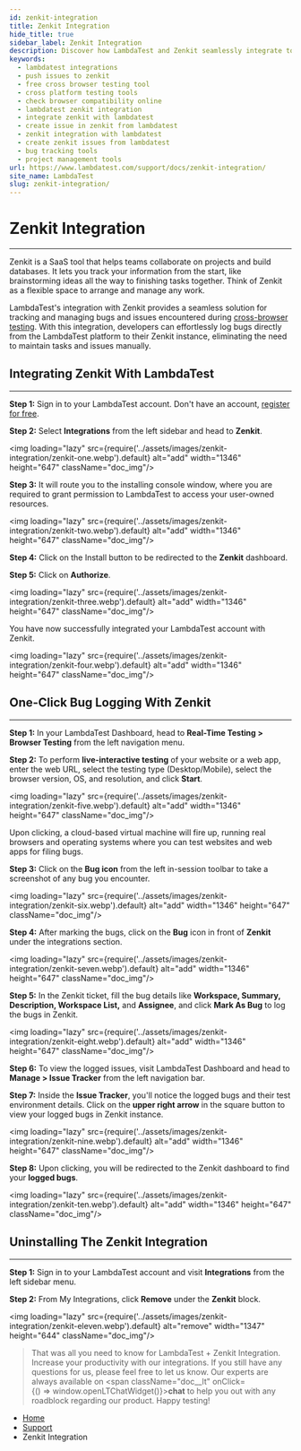 ```yaml
---
id: zenkit-integration
title: Zenkit Integration
hide_title: true
sidebar_label: Zenkit Integration
description: Discover how LambdaTest and Zenkit seamlessly integrate to enhance your testing workflows. Dive into our support doc to leverage the power of both platforms for efficient bug tracking and collaboration.
keywords:
  - lambdatest integrations
  - push issues to zenkit
  - free cross browser testing tool
  - cross platform testing tools
  - check browser compatibility online
  - lambdatest zenkit integration
  - integrate zenkit with lambdatest
  - create issue in zenkit from lambdatest
  - zenkit integration with lambdatest
  - create zenkit issues from lambdatest
  - bug tracking tools
  - project management tools
url: https://www.lambdatest.com/support/docs/zenkit-integration/
site_name: LambdaTest
slug: zenkit-integration/
---
```


<script type="application/ld+json"
      dangerouslySetInnerHTML={{ __html: JSON.stringify({
       "@context": "https://schema.org",
        "@type": "BreadcrumbList",
        "itemListElement": [{
          "@type": "ListItem",
          "position": 1,
          "name": "LambdaTest",
          "item": "https://www.lambdatest.com"
        },{
          "@type": "ListItem",
          "position": 2,
          "name": "Support",
          "item": "https://www.lambdatest.com/support/docs/"
        },{
          "@type": "ListItem",
          "position": 3,
          "name": "Zenkit Integration",
          "item": "https://www.lambdatest.com/support/docs/zenkit-integration/"
        }]
      })
    }}
>,
   <script type="application/ld+json">
    {
      "@context": "https://schema.org",
      "@type": "VideoObject",
      "name": "LambdaTest-Zenkit Integration🔗 | Streamline debugging and improve project management efficiency",
      "description": "Enhance your testing and development workflows with seamless collaboration and efficient bug tracking using Zenkit Integration.",
      "thumbnailUrl": "https://i.ytimg.com/vi/ZurBm9DvuFI/default.jpg",
      "uploadDate": "2023-12-12",
      "duration": "PT2M59S",  
      "publisher": {
        "@type": "Organization",
        "name": "LambdaTest",
        "logo": {
          "@type": "ImageObject",
          "url": "https://www.lambdatest.com/resources/images/lambdatest-1-1.jpg",
          "width": 400,
          "height": 400
        }
      },
      "contentUrl": "https://www.youtube.com/watch?v=ZurBm9DvuFI",
      "embedUrl": "https://www.youtube.com/embed/ZurBm9DvuFI"
    }
    </script>






</script>

# Zenkit Integration
***

Zenkit is a SaaS tool that helps teams collaborate on projects and build databases. It lets you track your information from the start, like brainstorming ideas all the way to finishing tasks together. Think of Zenkit as a flexible space to arrange and manage any work. 

<div class="blog__ytframe">
<div class="blog__youtube" data-embed="ZurBm9DvuFI">
    <div class="blog__play-button"></div>
</div>
</div>




LambdaTest's integration with Zenkit provides a seamless solution for tracking and managing bugs and issues encountered during [cross-browser testing](https://www.lambdatest.com/online-browser-testing). With this integration, developers can effortlessly log bugs directly from the LambdaTest platform to their Zenkit instance, eliminating the need to maintain tasks and issues manually.

## Integrating Zenkit With LambdaTest
***

**Step 1:** Sign in to your LambdaTest account. Don't have an account, [register for free](https://accounts.lambdatest.com/register).

**Step 2:** Select **Integrations** from the left sidebar and head to **Zenkit**.

<img loading="lazy" src={require('../assets/images/zenkit-integration/zenkit-one.webp').default} alt="add" width="1346" height="647" className="doc_img"/>

**Step 3:** It will route you to the installing console window, where you are required to grant permission to LambdaTest to access your user-owned resources.

<img loading="lazy" src={require('../assets/images/zenkit-integration/zenkit-two.webp').default} alt="add" width="1346" height="647" className="doc_img"/>

**Step 4:** Click on the Install button to be redirected to the **Zenkit** dashboard. 

**Step 5:** Click on **Authorize**.

<img loading="lazy" src={require('../assets/images/zenkit-integration/zenkit-three.webp').default} alt="add" width="1346" height="647" className="doc_img"/>

You have now successfully integrated your LambdaTest account with Zenkit. 

<img loading="lazy" src={require('../assets/images/zenkit-integration/zenkit-four.webp').default} alt="add" width="1346" height="647" className="doc_img"/>


## One-Click Bug Logging With Zenkit
***

**Step 1:** In your LambdaTest Dashboard, head to **Real-Time Testing > Browser Testing** from the left navigation menu.

**Step 2:** To perform **live-interactive testing** of your website or a web app, enter the web URL, select the testing type (Desktop/Mobile), select the browser version, OS, and resolution, and click **Start**.

<img loading="lazy" src={require('../assets/images/zenkit-integration/zenkit-five.webp').default} alt="add" width="1346" height="647" className="doc_img"/>

Upon clicking, a cloud-based virtual machine will fire up, running real browsers and operating systems where you can test websites and web apps for filing bugs.

**Step 3:** Click on the **Bug icon** from the left in-session toolbar to take a screenshot of any bug you encounter. 

<img loading="lazy" src={require('../assets/images/zenkit-integration/zenkit-six.webp').default} alt="add" width="1346" height="647" className="doc_img"/>

**Step 4:** After marking the bugs, click on the **Bug** icon in front of **Zenkit** under the integrations section.

<img loading="lazy" src={require('../assets/images/zenkit-integration/zenkit-seven.webp').default} alt="add" width="1346" height="647" className="doc_img"/>

**Step 5:** In the Zenkit ticket, fill the bug details like **Workspace, Summary, Description, Workspace List,** and **Assignee**, and click **Mark As Bug** to log the bugs in Zenkit.

<img loading="lazy" src={require('../assets/images/zenkit-integration/zenkit-eight.webp').default} alt="add" width="1346" height="647" className="doc_img"/>

**Step 6:** To view the logged issues, visit LambdaTest Dashboard and head to **Manage > Issue Tracker** from the left navigation bar.


**Step 7:** Inside the **Issue Tracker**, you'll notice the logged bugs and their test environment details. Click on the **upper right arrow** in the square button to view your logged bugs in Zenkit instance.  

<img loading="lazy" src={require('../assets/images/zenkit-integration/zenkit-nine.webp').default} alt="add" width="1346" height="647" className="doc_img"/>

**Step 8:**  Upon clicking, you will be redirected to the Zenkit dashboard to find your **logged bugs**. 

<img loading="lazy" src={require('../assets/images/zenkit-integration/zenkit-ten.webp').default} alt="add" width="1346" height="647" className="doc_img"/>


## Uninstalling The Zenkit Integration

***

**Step 1:** Sign in to your LambdaTest account and visit **Integrations** from the left sidebar menu.

**Step 2:** From My Integrations, click **Remove** under the **Zenkit** block.

<img loading="lazy" src={require('../assets/images/zenkit-integration/zenkit-eleven.webp').default} alt="remove" width="1347" height="644" className="doc_img"/>

> That was all you need to know for LambdaTest + Zenkit Integration. Increase your productivity with our integrations. If you still have any questions for us, please feel free to let us know. Our experts are always available on <span className="doc__lt" onClick={() => window.openLTChatWidget()}>**chat**</span> to help you out with any roadblock regarding our product. Happy testing!


<nav aria-label="breadcrumbs">
  <ul className="breadcrumbs">
    <li className="breadcrumbs__item">
      <a className="breadcrumbs__link" href="https://www.lambdatest.com">
        Home
      </a>
    </li>
    <li className="breadcrumbs__item">
      <a className="breadcrumbs__link" target="_self" href="https://www.lambdatest.com/support/docs/">
        Support
      </a>
    </li>
    <li className="breadcrumbs__item breadcrumbs__item--active">
      <span className="breadcrumbs__link">
        Zenkit Integration
      </span>
    </li>
  </ul>
</nav>